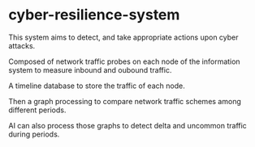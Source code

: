 # cyber-resilience-system

This system aims to detect, and take appropriate actions upon cyber attacks.

Composed of network traffic probes on each node of the information system to measure inbound and oubound traffic.

A timeline database to store the traffic of each node.

Then a graph processing to compare network traffic schemes among different periods.

AI can also process those graphs to detect delta and uncommon traffic during periods.
